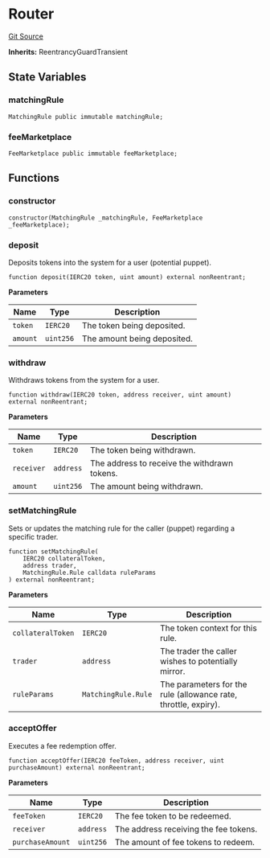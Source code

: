 # Router
[Git Source](https://github.com/GMX-Blueberry-Club/puppet-contracts/blob/e5748352ed9f301367f1ad7b3c58fa7a54733d2c/src/Router.sol)

**Inherits:**
ReentrancyGuardTransient


## State Variables
### matchingRule

```solidity
MatchingRule public immutable matchingRule;
```


### feeMarketplace

```solidity
FeeMarketplace public immutable feeMarketplace;
```


## Functions
### constructor


```solidity
constructor(MatchingRule _matchingRule, FeeMarketplace _feeMarketplace);
```

### deposit

Deposits tokens into the system for a user (potential puppet).


```solidity
function deposit(IERC20 token, uint amount) external nonReentrant;
```
**Parameters**

|Name|Type|Description|
|----|----|-----------|
|`token`|`IERC20`|The token being deposited.|
|`amount`|`uint256`|The amount being deposited.|


### withdraw

Withdraws tokens from the system for a user.


```solidity
function withdraw(IERC20 token, address receiver, uint amount) external nonReentrant;
```
**Parameters**

|Name|Type|Description|
|----|----|-----------|
|`token`|`IERC20`|The token being withdrawn.|
|`receiver`|`address`|The address to receive the withdrawn tokens.|
|`amount`|`uint256`|The amount being withdrawn.|


### setMatchingRule

Sets or updates the matching rule for the caller (puppet) regarding a specific trader.


```solidity
function setMatchingRule(
    IERC20 collateralToken,
    address trader,
    MatchingRule.Rule calldata ruleParams
) external nonReentrant;
```
**Parameters**

|Name|Type|Description|
|----|----|-----------|
|`collateralToken`|`IERC20`|The token context for this rule.|
|`trader`|`address`|The trader the caller wishes to potentially mirror.|
|`ruleParams`|`MatchingRule.Rule`|The parameters for the rule (allowance rate, throttle, expiry).|


### acceptOffer

Executes a fee redemption offer.


```solidity
function acceptOffer(IERC20 feeToken, address receiver, uint purchaseAmount) external nonReentrant;
```
**Parameters**

|Name|Type|Description|
|----|----|-----------|
|`feeToken`|`IERC20`|The fee token to be redeemed.|
|`receiver`|`address`|The address receiving the fee tokens.|
|`purchaseAmount`|`uint256`|The amount of fee tokens to redeem.|


